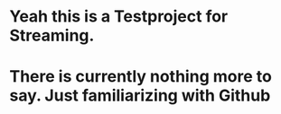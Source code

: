 # Yeah this is a Testproject for Streaming.
# There is currently nothing more to say. Just familiarizing with Github
